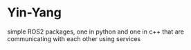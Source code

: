# Yin-Yang
simple ROS2 packages, one in python and one in c++ that are communicating with each other using services
